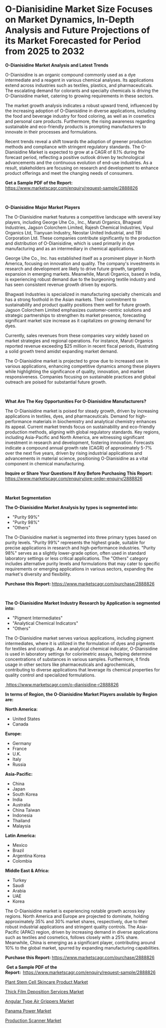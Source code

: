 <p><h1>O-Dianisidine Market Size Focuses on Market Dynamics, In-Depth Analysis and Future Projections of its Market Forecasted for Period from 2025 to 2032</h1></p><p><strong>O-Dianisidine Market Analysis and Latest Trends</strong></p>
<p><p>O-Dianisidine is an organic compound commonly used as a dye intermediate and a reagent in various chemical analyses. Its applications extend across industries such as textiles, plastics, and pharmaceuticals. The escalating demand for colorants and specialty chemicals is driving the O-Dianisidine market, catering to growing requirements in these sectors.</p><p>The market growth analysis indicates a robust upward trend, influenced by the increasing adoption of O-Dianisidine in diverse applications, including the food and beverage industry for food coloring, as well as in cosmetics and personal care products. Furthermore, the rising awareness regarding sustainable and eco-friendly products is prompting manufacturers to innovate in their processes and formulations.</p><p>Recent trends reveal a shift towards the adoption of greener production methods and compliance with stringent regulatory standards. The O-Dianisidine Market is expected to grow at a CAGR of 8.1% during the forecast period, reflecting a positive outlook driven by technological advancements and the continuous evolution of end-use industries. As a result, stakeholders are focusing on research and development to enhance product offerings and meet the changing needs of consumers.</p></p>
<p><strong>Get a Sample PDF of the Report:&nbsp;</strong> <a href="https://www.marketscagr.com/enquiry/request-sample/2888826?utm_campaign=2010&utm_medium=2&utm_source=Github&utm_content=ia&utm_term=14032025&utm_id=o-dianisidine">https://www.marketscagr.com/enquiry/request-sample/2888826</a></p>
<p>&nbsp;</p>
<p><strong>O-Dianisidine Major Market Players</strong></p>
<p><p>The O-Dianisidine market features a competitive landscape with several key players, including George Uhe Co., Inc., Maruti Organics, Bhagwati Industries, Jagson Colorchem Limited, Rajesh Chemical Industries, Vipul Organics Ltd, Tianyuan Industry, Neostar United Industrial, and TBI Corporation Ltd. These companies contribute significantly to the production and distribution of O-Dianisidine, which is used primarily in dye manufacturing and as an intermediary in chemical applications.</p><p>George Uhe Co., Inc. has established itself as a prominent player in North America, focusing on innovation and quality. The company's investments in research and development are likely to drive future growth, targeting expansion in emerging markets. Meanwhile, Maruti Organics, based in India, is experiencing robust demand due to the burgeoning textile industry and has seen consistent revenue growth driven by exports.</p><p>Bhagwati Industries is specialized in manufacturing specialty chemicals and has a strong foothold in the Asian markets. Their commitment to sustainability and product quality positions them well for future growth. Jagson Colorchem Limited emphasizes customer-centric solutions and strategic partnerships to strengthen its market presence, forecasting significant market size increase as it capitalizes on growing demand for dyes.</p><p>Currently, sales revenues from these companies vary widely based on market strategies and regional operations. For instance, Maruti Organics reported revenue exceeding $25 million in recent fiscal periods, illustrating a solid growth trend amidst expanding market demand.</p><p>The O-Dianisidine market is projected to grow due to increased use in various applications, enhancing competitive dynamics among these players while highlighting the significance of quality, innovation, and market responsiveness. Companies focusing on sustainable practices and global outreach are poised for substantial future growth.</p></p>
<p>&nbsp;</p>
<p><strong>What Are The Key Opportunities For O-Dianisidine Manufacturers?</strong></p>
<p><p>The O-Dianisidine market is poised for steady growth, driven by increasing applications in textiles, dyes, and pharmaceuticals. Demand for high-performance materials in biochemistry and analytical chemistry enhances its appeal. Current market trends focus on sustainability and eco-friendly production methods, aligning with global regulatory standards. Key regions, including Asia-Pacific and North America, are witnessing significant investment in research and development, fostering innovation. Forecasts indicate a compound annual growth rate (CAGR) of approximately 5-7% over the next five years, driven by rising industrial applications and advancements in material science, positioning O-Dianisidine as a vital component in chemical manufacturing.</p></p>
<p><strong>Inquire or Share Your Questions If Any Before Purchasing This Report:</strong> <a href="https://www.marketscagr.com/enquiry/pre-order-enquiry/2888826?utm_campaign=2010&utm_medium=2&utm_source=Github&utm_content=ia&utm_term=14032025&utm_id=o-dianisidine">https://www.marketscagr.com/enquiry/pre-order-enquiry/2888826</a></p>
<p>&nbsp;</p>
<p><strong>Market Segmentation</strong></p>
<p><strong>The O-Dianisidine Market Analysis by types is segmented into:</strong></p>
<p><ul><li>"Purity 99%"</li><li>"Purity 98%"</li><li>"Others"</li></ul></p>
<p><p>The O-Dianisidine market is segmented into three primary types based on purity levels. "Purity 99%" represents the highest grade, suitable for precise applications in research and high-performance industries. "Purity 98%" serves as a slightly lower-grade option, often used in standard laboratory settings or less critical applications. The "Others" category includes alternative purity levels and formulations that may cater to specific requirements or emerging applications in various sectors, expanding the market's diversity and flexibility.</p></p>
<p><strong>Purchase this Report:&nbsp;</strong><a href="https://www.marketscagr.com/purchase/2888826?utm_campaign=2010&utm_medium=2&utm_source=Github&utm_content=ia&utm_term=14032025&utm_id=o-dianisidine">https://www.marketscagr.com/purchase/2888826</a></p>
<p>&nbsp;</p>
<p><strong>The O-Dianisidine Market Industry Research by Application is segmented into:</strong></p>
<p><ul><li>"Pigment Intermediates"</li><li>"Analytical Chemical Indicators"</li><li>"Others"</li></ul></p>
<p><p>The O-Dianisidine market serves various applications, including pigment intermediates, where it is utilized in the formulation of dyes and pigments for textiles and coatings. As an analytical chemical indicator, O-Dianisidine is used in laboratory settings for colorimetric assays, helping determine concentrations of substances in various samples. Furthermore, it finds usage in other sectors like pharmaceuticals and agrochemicals, contributing to diverse applications that leverage its chemical properties for quality control and specialized formulations.</p></p>
<p><a href="https://www.marketscagr.com/o-dianisidine-r2888826?utm_campaign=2010&utm_medium=2&utm_source=Github&utm_content=ia&utm_term=14032025&utm_id=o-dianisidine">&nbsp;https://www.marketscagr.com/o-dianisidine-r2888826</a></p>
<p><strong>In terms of Region, the O-Dianisidine Market Players available by Region are:</strong></p>
<p>
    <p> <strong> North America: </strong>
        <ul>
            <li>United States</li>
            <li>Canada</li>
        </ul>
        </p> 
    <p> <strong> Europe: </strong>
        <ul>
            <li>Germany</li>
            <li>France</li>
            <li>U.K.</li>
            <li>Italy</li>
            <li>Russia</li>
        </ul>
        </p> 
    <p> <strong> Asia-Pacific: </strong>
        <ul>
            <li>China</li>
            <li>Japan</li>
            <li>South Korea</li>
            <li>India</li>
            <li>Australia</li>
            <li>China Taiwan</li>
            <li>Indonesia</li>
            <li>Thailand</li>
            <li>Malaysia</li>
        </ul>
        </p> 
    <p> <strong> Latin America: </strong>
        <ul>
            <li>Mexico</li>
            <li>Brazil</li>
            <li>Argentina Korea</li>
            <li>Colombia</li>
        </ul>
        </p> 
    <p> <strong> Middle East & Africa: </strong>
        <ul>
            <li>Turkey</li>
            <li>Saudi</li>
            <li>Arabia</li>
            <li>UAE</li>
            <li>Korea</li>
        </ul>
    </p>
    </p>
<p><p>The O-Dianisidine market is experiencing notable growth across key regions. North America and Europe are projected to dominate, holding approximately 35% and 30% market shares, respectively, due to their robust industrial applications and stringent quality controls. The Asia-Pacific (APAC) region, driven by increasing demand in diverse applications such as textiles and cosmetics, follows closely with a 25% share. Meanwhile, China is emerging as a significant player, contributing around 10% to the global market, spurred by expanding manufacturing capabilities.</p></p>
<p><strong>Purchase this Report: </strong><a href="https://www.marketscagr.com/purchase/2888826?utm_campaign=2010&utm_medium=2&utm_source=Github&utm_content=ia&utm_term=14032025&utm_id=o-dianisidine">https://www.marketscagr.com/purchase/2888826</a></p>
<p>&nbsp;<strong>Get a Sample PDF of the Report:&nbsp;&nbsp;</strong><a href="https://www.marketscagr.com/enquiry/request-sample/2888826?utm_campaign=2010&utm_medium=2&utm_source=Github&utm_content=ia&utm_term=14032025&utm_id=o-dianisidine">https://www.marketscagr.com/enquiry/request-sample/2888826</a></p>
<p><strong></strong></p>
<p><p><a href="https://github.com/oduorsarath9/Market-Research-Report-List-1/blob/main/plant-stem-cell-skincare-product-market.md?utm_campaign=2010&utm_medium=2&utm_source=Github&utm_content=ia&utm_term=14032025&utm_id=o-dianisidine">Plant Stem Cell Skincare Product Market</a></p><p><a href="https://github.com/mahnoor2003/Market-Research-Report-List-7/blob/main/thick-film-deposition-services-market.md?utm_campaign=2010&utm_medium=2&utm_source=Github&utm_content=ia&utm_term=14032025&utm_id=o-dianisidine">Thick Film Deposition Services Market</a></p><p><a href="https://github.com/BryceTownsendr/Market-Research-Report-List-7/blob/main/angular-type-air-grippers-market.md?utm_campaign=2010&utm_medium=2&utm_source=Github&utm_content=ia&utm_term=14032025&utm_id=o-dianisidine">Angular Type Air Grippers Market</a></p><p><a href="https://github.com/ildyduedu/Market-Research-Report-List-1/blob/main/panama-power-market.md?utm_campaign=2010&utm_medium=2&utm_source=Github&utm_content=ia&utm_term=14032025&utm_id=o-dianisidine">Panama Power Market</a></p><p><a href="https://github.com/diosohusch6x/Market-Research-Report-List-1/blob/main/production-scanner-market.md?utm_campaign=2010&utm_medium=2&utm_source=Github&utm_content=ia&utm_term=14032025&utm_id=o-dianisidine">Production Scanner Market</a></p></p>